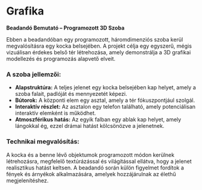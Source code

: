 # Grafika
**Beadandó Bemutató – Programozott 3D Szoba**  

Ebben a beadandóban egy programozott, háromdimenziós szoba kerül megvalósításra egy kocka belsejében. A projekt célja egy egyszerű, mégis vizuálisan érdekes belső tér létrehozása, amely demonstrálja a 3D grafikai modellezés és programozás alapvető elveit.  

### **A szoba jellemzői:**  
- **Alapstruktúra:** A teljes jelenet egy kocka belsejében kap helyet, amely a szoba falait, padlóját és mennyezetét képezi.  
- **Bútorok:** A központi elem egy asztal, amely a tér fókuszpontjául szolgál.  
- **Interaktív részlet:** Az asztalon egy telefon található, amely potenciálisan interaktív elemként is működhet.  
- **Atmoszférikus hatás:** Az egyik falban egy ablak kap helyet, amely lángokkal ég, ezzel drámai hatást kölcsönözve a jelenetnek.  

### **Technikai megvalósítás:**  
A kocka és a benne lévő objektumok programozott módon kerülnek létrehozásra, megfelelő textúrázással és világítással ellátva, hogy a jelenet realisztikus hatást keltsen. A beadandó során külön figyelmet fordítok a fények és árnyékok alkalmazására, amelyek hozzájárulnak az élethű megjelenítéshez.  

